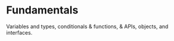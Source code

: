 # Fundamentals
Variables and types, conditionals &amp; functions, &amp; APIs, objects, and interfaces.
